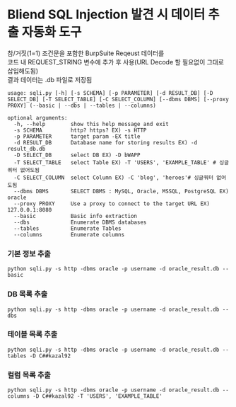 # Bliend SQL Injection 발견 시 데이터 추출 자동화 도구
참/거짓(1=1) 조건문을 포함한 BurpSuite Reqeust 데이터를  
코드 내 REQUEST_STRING 변수에 추가 후 사용(URL Decode 할 필요없이 그대로 삽입해도됨)  
결과 데이터는 .db 파일로 저장됨  

```
usage: sqli.py [-h] [-s SCHEMA] [-p PARAMETER] [-d RESULT_DB] [-D SELECT_DB] [-T SELECT_TABLE] [-C SELECT_COLUMN] [--dbms DBMS] [--proxy PROXY] (--basic | --dbs | --tables | --columns)

optional arguments:
  -h, --help        show this help message and exit
  -s SCHEMA         http? https? EX) -s HTTP
  -p PARAMETER      target param -EX title
  -d RESULT_DB      Database name for storing results EX) -d result_db.db
  -D SELECT_DB      select DB EX) -D bWAPP
  -T SELECT_TABLE   select Table EX) -T 'USERS', 'EXAMPLE_TABLE' # 싱글쿼터 없어도됨
  -C SELECT_COLUMN  select Column EX) -C 'blog', 'heroes'# 싱글쿼터 없어도됨
  --dbms DBMS       SELECT DBMS : MySQL, Oracle, MSSQL, PostgreSQL EX) oracle
  --proxy PROXY     Use a proxy to connect to the target URL EX) 127.0.0.1:8080
  --basic           Basic info extraction
  --dbs             Enumerate DBMS databases
  --tables          Enumerate Tables
  --columns         Enumerate columns
```

### 기본 정보 추출
`python sqli.py -s http -dbms oracle -p username -d oracle_result.db --basic `
  
### DB 목록 추출
`python sqli.py -s http -dbms oracle -p username -d oracle_result.db --dbs `

### 테이블 목록 추출
`python sqli.py -s http -dbms oracle -p username -d oracle_result.db --tables -D C##kazal92`

### 컬럼 목록 추출
`python sqli.py -s http -dbms oracle -p username -d oracle_result.db --columns -D C##kazal92 -T 'USERS', 'EXAMPLE_TABLE'`
